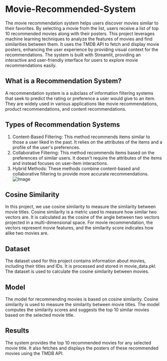 # Movie-Recommended-System
The movie recommendation system helps users discover movies similar to their favorites. By selecting a movie from the list, users receive a list of top 10 recommended movies along with their posters. This project leverages machine learning techniques to analyze the features of movies and find similarities between them. It uses the TMDB API to fetch and display movie posters, enhancing the user experience by providing visual context for the recommendations. The system is built with Streamlit, providing an interactive and user-friendly interface for users to explore movie recommendations easily.

## __What is a Recommendation System?__<br>
A recommendation system is a subclass of information filtering systems that seek to predict the rating or preference a user would give to an item. They are widely used in various applications like movie recommendations, product recommendations, and content recommendations.

## __Types of Recommendation Systems__<br>
1. Content-Based Filtering: This method recommends items similar to those a user liked in the past. It relies on the attributes of the items and a profile of the user's preferences.
2. Collaborative Filtering: This method recommends items based on the preferences of similar users. It doesn't require the attributes of the items and instead focuses on user-item interactions.
3. Hybrid Methods: These methods combine content-based and collaborative filtering to provide more accurate recommendations.
![Image](https://github.com/user-attachments/assets/aa0b3fe2-4bea-4101-b1a2-0461c18258a5)

## __Cosine Similarity__
In this project, we use cosine similarity to measure the similarity between movie titles. Cosine similarity is a metric used to measure how similar two vectors are. It is calculated as the cosine of the angle between two vectors projected in a multi-dimensional space. For movie recommendation, the vectors represent movie features, and the similarity score indicates how alike two movies are.

## __Dataset__<br>
The dataset used for this project contains information about movies, including their titles and IDs. It is processed and stored in movie_data.pkl. The dataset is used to calculate the cosine similarity between movies.

## __Model__<br>
The model for recommending movies is based on cosine similarity. Cosine similarity is used to measure the similarity between movie titles. The model computes the similarity scores and suggests the top 10 similar movies based on the selected movie title.

## __Results__<br>
The system provides the top 10 recommended movies for any selected movie title. It also fetches and displays the posters of these recommended movies using the TMDB API.
